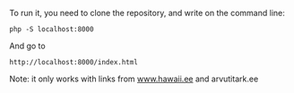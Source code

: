 To run it, you need to clone the repository, and write on the command line:
````
php -S localhost:8000
````
And go to 
````
http://localhost:8000/index.html
````
Note: it only works with links from www.hawaii.ee and arvutitark.ee
